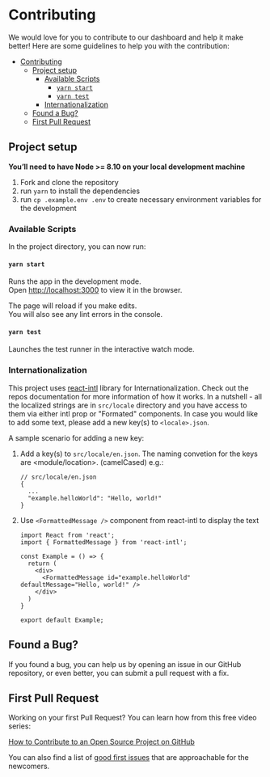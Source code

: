 # Contributing

We would love for you to contribute to our dashboard and help it make better!
Here are some guidelines to help you with the contribution:

- [Contributing](#contributing)
  - [Project setup](#project-setup)
    - [Available Scripts](#available-scripts)
      - [`yarn start`](#yarn-start)
      - [`yarn test`](#yarn-test)
    - [Internationalization](#internationalization)
  - [Found a Bug?](#found-a-bug)
  - [First Pull Request](#first-pull-request)

## Project setup

**You’ll need to have Node >= 8.10 on your local development machine**

1. Fork and clone the repository
2. run `yarn` to install the dependencies
3. run `cp .example.env .env` to create necessary environment variables for the development

### Available Scripts

In the project directory, you can now run:

#### `yarn start`

Runs the app in the development mode.<br>
Open [http://localhost:3000](http://localhost:3000) to view it in the browser.

The page will reload if you make edits.<br>
You will also see any lint errors in the console.

#### `yarn test`

Launches the test runner in the interactive watch mode.

### Internationalization

This project uses [react-intl](https://github.com/formatjs/react-intl) library for Internationalization. Check out the repos documentation for more information of how it works. In a nutshell - all the localized strings are in `src/locale` directory and you have access to them via either intl prop or "Formated" components. In case you would like to add some text, please add a new key(s) to `<locale>.json`.

A sample scenario for adding a new key:

1. Add a key(s) to `src/locale/en.json`. The naming convetion for the keys are <module/location>. (camelCased) e.g.:

   ```
   // src/locale/en.json
   {
     ...
     "example.helloWorld": "Hello, world!"
   }
   ```

2. Use `<FormattedMessage />` component from react-intl to display the text

   ```
   import React from 'react';
   import { FormattedMessage } from 'react-intl';

   const Example = () => {
     return (
       <div>
         <FormattedMessage id="example.helloWorld" defaultMessage="Hello, world!" />
       </div>
     )
   }

   export default Example;
   ```

## Found a Bug?

If you found a bug, you can help us by opening an issue in our GitHub repository, or even better, you can submit a pull request with a fix.

## First Pull Request

Working on your first Pull Request? You can learn how from this free video series:

[How to Contribute to an Open Source Project on GitHub](https://egghead.io/series/how-to-contribute-to-an-open-source-project-on-github)

You can also find a list of [good first issues](https://github.com/cara-care/dashboard/issues?q=is:open+is:issue+label:%22good+first+issue%22) that are approachable for the newcomers.
